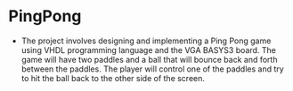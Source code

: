 # PingPong
- The project involves designing and implementing a Ping Pong game using VHDL programming language and the VGA BASYS3 board. The game will have two paddles and a ball that will bounce back and forth between the paddles. The player will control one of the paddles and try to hit the ball back to the other side of the screen.
